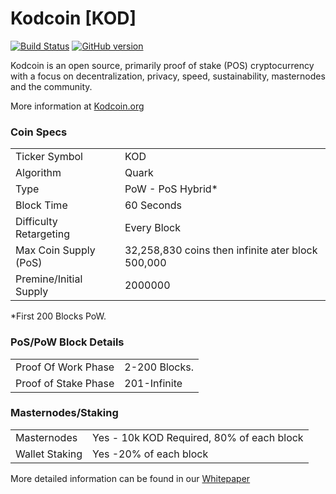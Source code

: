 Kodcoin [KOD]
=====================================

[![Build Status](https://travis-ci.org/Kodcoin-Project/Kodcoin.svg?branch=master)](https://travis-ci.org/Kodcoin-Project/Kodcoin) [![GitHub version](https://badge.fury.io/gh/Kodcoin-Project%2FKodcoin.svg)](https://badge.fury.io/gh/Kodcoin-Project%2FKodcoin)

Kodcoin is an open source, primarily proof of stake (POS) cryptocurrency with a focus on decentralization, privacy, speed, sustainability, masternodes and the community.

More information at [Kodcoin.org](http://www.Kodcoin.org)

### Coin Specs
<table>
<tr><td>Ticker Symbol</td><td>KOD</td></tr>
<tr><td>Algorithm</td><td>Quark</td></tr>
<tr><td>Type</td><td>PoW - PoS Hybrid*</td></tr>
<tr><td>Block Time</td><td>60 Seconds</td></tr>
<tr><td>Difficulty Retargeting</td><td>Every Block</td></tr>
<tr><td>Max Coin Supply (PoS)</td><td>32,258,830 coins then infinite  ater block 500,000</td></tr>
<tr><td>Premine/Initial Supply</td><td>2000000</td></tr>
</table>

*First 200 Blocks PoW.

### PoS/PoW Block Details
<table>
<tr><td>Proof Of Work Phase</td><td>2-200 Blocks.</td></tr>
<tr><td>Proof of Stake Phase</td><td>201-Infinite</td></tr>
</table>

### Masternodes/Staking
<table>
<tr><td>Masternodes</td><td>Yes - 10k KOD Required, 80% of each block</td></tr>
<tr><td>Wallet Staking</td><td>Yes -20% of each block</td></tr>
</table>

More detailed information can be found in our [Whitepaper](http://kodcoin.org/)
